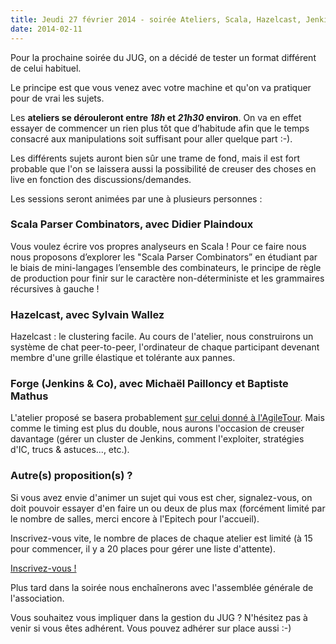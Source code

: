 ```yaml
---
title: Jeudi 27 février 2014 - soirée Ateliers, Scala, Hazelcast, Jenkins & co...
date: 2014-02-11
---
```


Pour la prochaine soirée du JUG, on a décidé de tester un format différent de
celui habituel.

Le principe est que vous venez avec votre machine et qu'on va pratiquer pour de
vrai les sujets.

Les **ateliers se dérouleront entre *18h* et *21h30* environ**. On va en effet
essayer de commencer un rien plus tôt que d’habitude afin que le temps consacré
aux manipulations soit suffisant pour aller quelque part :-).

Les différents sujets auront bien sûr une trame de fond, mais il est fort
probable que l'on se laissera aussi la possibilité de creuser des choses en
live en fonction des discussions/demandes.

Les sessions seront animées par une à plusieurs personnes :

### Scala Parser Combinators, avec Didier Plaindoux

Vous voulez écrire vos propres analyseurs en Scala ! Pour ce faire nous nous
proposons d’explorer les "Scala Parser Combinators” en étudiant par le biais de
mini-langages l’ensemble des combinateurs, le principe de règle de production
pour finir sur le caractère non-déterministe et les grammaires récursives à
gauche !

### Hazelcast, avec Sylvain Wallez

Hazelcast : le clustering facile. Au cours de l'atelier, nous construirons un
système de chat peer-to-peer, l'ordinateur de chaque participant devenant membre
d'une grille élastique et tolérante aux pannes.

### Forge (Jenkins & Co), avec Michaël Pailloncy et Baptiste Mathus

L'atelier proposé se basera probablement [sur celui donné à l'AgileTour](http://att2013.herokuapp.com/event/268).
Mais comme le timing est plus du double, nous aurons l'occasion de creuser
davantage (gérer un cluster de Jenkins, comment l'exploiter, stratégies d'IC,
trucs & astuces..., etc.).

### Autre(s) proposition(s) ?

Si vous avez envie d'animer un sujet qui vous est cher, signalez-vous, on doit
pouvoir essayer d'en faire un ou deux de plus max (forcément limité par le
nombre de salles, merci encore à l'Epitech pour l'accueil).

Inscrivez-vous vite, le nombre de places de chaque atelier est limité (à 15 pour
commencer, il y a 20 places pour gérer une liste d'attente).

[Inscrivez-vous !](http://www.doodle.com/tspegd3r3usur5kz)

Plus tard dans la soirée nous enchaînerons avec l'assemblée générale de l'association.

Vous souhaitez vous impliquer dans la gestion du JUG ? N'hésitez pas à venir si
vous êtes adhérent. Vous pouvez adhérer sur place aussi :-)
